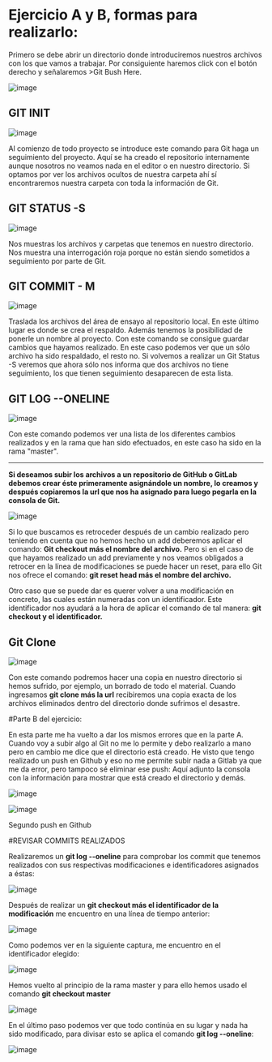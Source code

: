 # Ejercicio A y B, formas para realizarlo:

Primero se debe abrir un directorio donde introduciremos nuestros archivos con los que vamos a trabajar.
Por consiguiente haremos click con el botón derecho y señalaremos >Git Bush Here.

![image](https://user-images.githubusercontent.com/114742418/201344784-c2839340-a967-455c-bfb8-75ee6161c1c7.png)


## GIT INIT

![image](https://user-images.githubusercontent.com/114742418/201343859-a7728cfe-51b6-4988-a4e7-bfc86d06eed3.png)

Al comienzo de todo proyecto se introduce este comando para Git haga un seguimiento del proyecto.  Aquí se ha creado el repositorio internamente aunque nosotros no veamos nada en el editor o en nuestro directorio. Si optamos por ver los archivos ocultos de nuestra carpeta ahí sí encontraremos nuestra carpeta con toda la información de Git.

## GIT STATUS -S

![image](https://user-images.githubusercontent.com/114742418/201468833-7a68cd09-2c64-4373-b280-aafdbd784d68.png)

Nos muestras los archivos y carpetas que tenemos en nuestro directorio. Nos muestra una interrogación roja porque no están siendo sometidos a seguimiento por parte de Git.

## GIT COMMIT - M

![image](https://user-images.githubusercontent.com/114742418/201469112-1870c26a-1dc9-488d-8171-9f56b8487be6.png)

Traslada los archivos del área de ensayo al repositorio local. En este último lugar es donde se crea el respaldo. Además tenemos la posibilidad de ponerle un nombre al proyecto. Con este comando se consigue guardar cambios que hayamos realizado. En este caso podemos ver que un sólo archivo ha sido respaldado, el resto no. Si volvemos a realizar un Git Status -S veremos que ahora sólo nos informa que dos archivos no tiene seguimiento, los que tienen seguimiento desaparecen de esta lista.

## GIT LOG --ONELINE

![image](https://user-images.githubusercontent.com/114742418/201469548-bec10202-cbd7-4c64-a111-e6f1063fecb2.png)

Con este comando podemos ver una lista de los diferentes cambios realizados y en la rama que han sido efectuados, en este caso ha sido en la rama "master".

----------
**Si deseamos subir los archivos a un repositorio de GitHub o GitLab debemos crear éste primeramente asignándole un nombre, lo creamos y después copiaremos la url que nos ha asignado para luego pegarla en la consola de Git.**

![image](https://user-images.githubusercontent.com/114742418/201470621-4bda99f8-183b-4d42-9012-557c90f730da.png)

Si lo que buscamos es retroceder después de un cambio realizado pero teniendo en cuenta que no hemos hecho un add deberemos aplicar el comando:
**Git checkout más el nombre del archivo.**
Pero si en el caso de que hayamos realizado un add previamente y nos veamos obligados a retrocer en la línea de modificaciones se puede hacer un reset, para ello Git nos ofrece el comando: **git reset head más el nombre del archivo.**

Otro caso que se puede dar es querer volver a una modificación en concreto, las cuales están numeradas con un identificador. Este identificador nos ayudará a la hora de aplicar el comando de tal manera: **git checkout y el identificador.**

## Git Clone

![image](https://user-images.githubusercontent.com/114742418/201473946-f4de84ad-fabd-40e0-a42b-2a09ec3fc78c.png)

Con este comando podremos hacer una copia en nuestro directorio si hemos sufrido, por ejemplo, un borrado de todo el material. Cuando ingresamos **git clone más la url** recibiremos una copia exacta de los archivos eliminados dentro del directorio donde sufrimos el desastre.

#Parte B del ejercicio:

En esta parte me ha vuelto a dar los mismos errores que en la parte A. Cuando voy a subir algo al Git no me lo permite y debo realizarlo a mano pero en cambio me dice que el directorio está creado. He visto que tengo realizado un push en Github y eso no me permite subir nada a Gitlab ya que me da error, pero tampoco sé eliminar ese push:
Aquí adjunto la consola con la información para mostrar que está creado el directorio y demás.

![image](https://user-images.githubusercontent.com/114742418/201476826-07600d0d-0dd4-4404-b857-d122670a9bfe.png)


![image](https://user-images.githubusercontent.com/114742418/201474956-60f2079e-7c28-4b07-8673-a0db79b4488a.png)

Segundo push en Github


#REVISAR COMMITS REALIZADOS

Realizaremos un **git log --oneline** para comprobar los commit que tenemos realizados con sus respectivas modificaciones e identificadores asignados a éstas:

![image](https://user-images.githubusercontent.com/114742418/201475390-99b6edcf-83a9-42b5-b35b-87f6ad7b2cf2.png)

Después de realizar un **git checkout más el identificador de la modificación** me encuentro en una línea de tiempo anterior:

![image](https://user-images.githubusercontent.com/114742418/201475489-0a7b5917-aece-45b4-8abf-d018c78acb2b.png)

Como podemos ver en la siguiente captura, me encuentro en el identificador elegido:

![image](https://user-images.githubusercontent.com/114742418/201475523-1dd69a9b-865c-461d-b239-166b2fad06cb.png)

Hemos vuelto al principio de la rama master y para ello hemos usado el comando **git checkout master**

![image](https://user-images.githubusercontent.com/114742418/201475578-99e48bf9-54bb-41fc-8da7-d27c7147d80d.png)

En el último paso podemos ver que todo continúa en su lugar y nada ha sido modificado, para divisar esto se aplica el comando **git log --oneline**:

![image](https://user-images.githubusercontent.com/114742418/201475635-5eed2ba7-2240-43df-b82a-26c47bfef44e.png)




